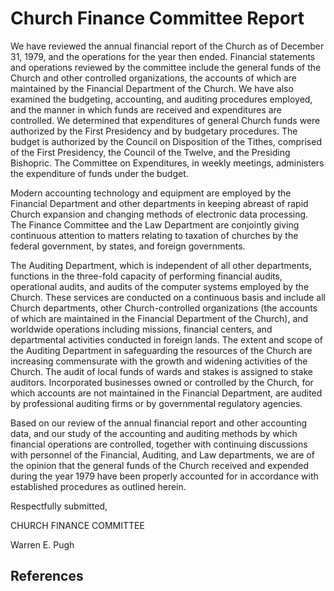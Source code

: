 # Church Finance Committee Report

We have reviewed the annual financial report of the Church as of December 31,
1979, and the operations for the year then ended. Financial statements and
operations reviewed by the committee include the general funds of the Church
and other controlled organizations, the accounts of which are maintained by
the Financial Department of the Church. We have also examined the budgeting,
accounting, and auditing procedures employed, and the manner in which funds
are received and expenditures are controlled. We determined that expenditures
of general Church funds were authorized by the First Presidency and by
budgetary procedures. The budget is authorized by the Council on Disposition
of the Tithes, comprised of the First Presidency, the Council of the Twelve,
and the Presiding Bishopric. The Committee on Expenditures, in weekly
meetings, administers the expenditure of funds under the budget.

Modern accounting technology and equipment are employed by the Financial
Department and other departments in keeping abreast of rapid Church expansion
and changing methods of electronic data processing. The Finance Committee and
the Law Department are conjointly giving continuous attention to matters
relating to taxation of churches by the federal government, by states, and
foreign governments.

The Auditing Department, which is independent of all other departments,
functions in the three-fold capacity of performing financial audits,
operational audits, and audits of the computer systems employed by the Church.
These services are conducted on a continuous basis and include all Church
departments, other Church-controlled organizations (the accounts of which are
maintained in the Financial Department of the Church), and worldwide
operations including missions, financial centers, and departmental activities
conducted in foreign lands. The extent and scope of the Auditing Department in
safeguarding the resources of the Church are increasing commensurate with the
growth and widening activities of the Church. The audit of local funds of
wards and stakes is assigned to stake auditors. Incorporated businesses owned
or controlled by the Church, for which accounts are not maintained in the
Financial Department, are audited by professional auditing firms or by
governmental regulatory agencies.

Based on our review of the annual financial report and other accounting data,
and our study of the accounting and auditing methods by which financial
operations are controlled, together with continuing discussions with personnel
of the Financial, Auditing, and Law departments, we are of the opinion that
the general funds of the Church received and expended during the year 1979
have been properly accounted for in accordance with established procedures as
outlined herein.

Respectfully submitted,

CHURCH FINANCE COMMITTEE

Warren E. Pugh

## References

